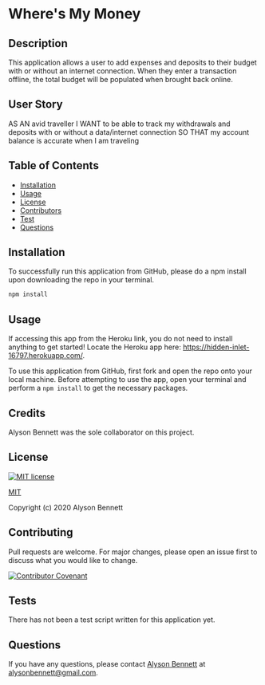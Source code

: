 # Where's My Money

## Description

This application allows a user to add expenses and deposits to their budget with or without an internet connection. When they enter a transaction offline, the total budget will be populated when brought back online.

## User Story
AS AN avid traveller
I WANT to be able to track my withdrawals and deposits with or without a data/internet connection
SO THAT my account balance is accurate when I am traveling

## Table of Contents

* [Installation](#Installation)
* [Usage](#Usage)
* [License](#License)
* [Contributors](#Contributors)
* [Test](#Test)
* [Questions](#Questions)

## Installation

To successfully run this application from GitHub, please do a npm install upon downloading the repo in your terminal.

```bash
npm install
```

## Usage

If accessing this app from the Heroku link, you do not need to install anything to get started! Locate the Heroku app here: https://hidden-inlet-16797.herokuapp.com/.

To use this application from GitHub, first fork and open the repo onto your local machine. Before attempting to use the app, open your terminal and perform a ```npm install``` to get the necessary packages.

## Credits

Alyson Bennett was the sole collaborator on this project. 

## License

[![MIT license](https://img.shields.io/badge/License-MIT-blue.svg)](https://lbesson.mit-license.org/)

[MIT](https://choosealicense.com/licenses/mit/)

Copyright (c) 2020 Alyson Bennett

## Contributing

Pull requests are welcome. For major changes, please open an issue first to discuss what you would like to change.

[![Contributor Covenant](https://img.shields.io/badge/Contributor%20Covenant-v2.0%20adopted-ff69b4.svg)](code_of_conduct.md)

## Tests

There has not been a test script written for this application yet.

## Questions

If you have any questions, please contact [Alyson Bennett](https://github.com/alysonbennett) at alysonbennett@gmail.com.
